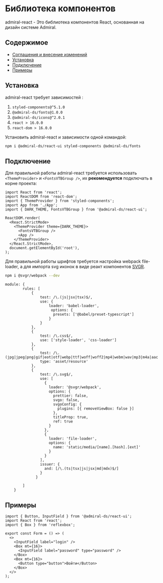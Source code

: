 # Библиотека компонентов

admiral-react - Это библиотека компонентов React, основанная на дизайн системе Admiral.

## Содержимое

- [Соглашения и внесение изменений](CONTRIBUTING.md)
- [Установка](#Установка)
- [Подключение](#Подключение)
- [Примеры](#Примеры)

## Установка

admiral-react требует зависимостей :

1. `styled-components@^5.1.0`
2. `@admiral-ds/fonts@1.0.0`
3. `@admiral-ds/icons@^2.0.1`
4. `react > 16.0.0`
5. `react-dom > 16.0.0`

Установить admiral-react и зависимости одной командой:

```sh
npm i @admiral-ds/react-ui styled-components @admiral-ds/fonts
```

## Подключение

Для правильной работы admiral-react требуется использовать `<ThemeProvider>` и `<FontsVTBGroup />`, их **рекомендуется** подключать в корне проекта:

```tsx
import React from 'react';
import ReactDOM from 'react-dom';
import { ThemeProvider } from 'styled-components';
import App from './App';
import { DARK_THEME, FontsVTBGroup } from '@admiral-ds/react-ui';

ReactDOM.render(
  <React.StrictMode>
    <ThemeProvider theme={DARK_THEME}>
      <FontsVTBGroup />
      <App />
    </ThemeProvider>
  </React.StrictMode>,
  document.getElementById('root'),
);
```

Для правильной работы шрифтов требуется настройка webpack file-loader,
а для импорта svg иконок в виде реакт компонентов [SVGR](https://github.com/gregberge/svgr/tree/main/packages/webpack).

```sh
npm i @svgr/webpack --dev
```

```
module: {
        rules: [
            {
                test: /\.(js|jsx|tsx)$/,
                use: {
                    loader: 'babel-loader',
                     options: {
                      presets: ['@babel/preset-typescript']
                    }
                }
            },
            {
                test: /\.css$/,
                use: ['style-loader', 'css-loader']
            },
            {
                test: /\.(jpg|jpeg|png|gif|eot|otf|webp|ttf|woff|woff2|mp4|webm|wav|mp3|m4a|aac|oga)$/,
                type: 'asset/resource'
            },
            {
                test: /\.svg$/,
                use: [
                  {
                    loader: '@svgr/webpack',
                    options: {
                      prettier: false,
                      svgo: false,
                      svgoConfig: {
                        plugins: [{ removeViewBox: false }]
                      },
                      titleProp: true,
                      ref: true
                    }
                  },
                  {
                    loader: 'file-loader',
                    options: {
                      name: 'static/media/[name].[hash].[ext]'
                    }
                  }
                ],
                issuer: {
                  and: [/\.(ts|tsx|js|jsx|md|mdx)$/]
                }
              }
        
        ]
    }
```

## Примеры

```tsx
import { Button, InputField } from '@admiral-ds/react-ui';
import React from 'react';
import { Box } from 'reflexbox';

export const Form = () => (
  <>
    <InputField label="login" />
    <Box mt={16}>
      <InputField label="password" type="password" />
    </Box>
    <Box mt={16}>
      <Button type="button">Войти</Button>
    </Box>
  </>
);
```
